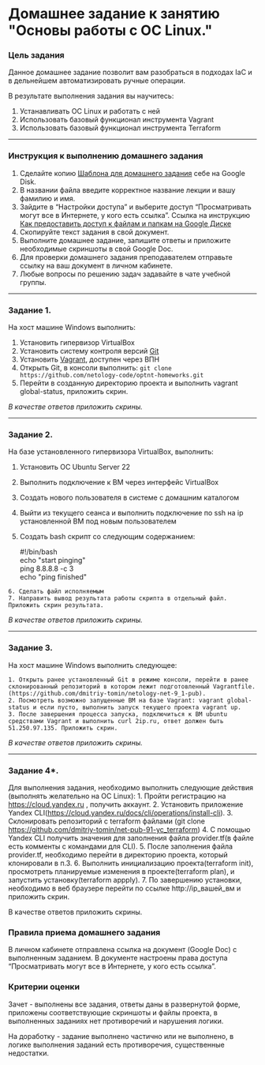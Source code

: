 # Домашнее задание к занятию "Основы работы с ОС Linux."


### Цель задания

Данное домашнее задание позволит вам разобраться в подходах IaC и в дельнейшем автоматизировать ручные операции.

В результате выполнения задания вы научитесь:  

1. Устанавливать ОС Linux и работать с ней
2. Использовать базовый функционал инструмента Vagrant
3. Использовать базовый функционал инструмента Terraform

------

### Инструкция к выполнению домашнего задания

1. Сделайте копию [Шаблона для домашнего задания](https://docs.google.com/document/d/1youKpKm_JrC0UzDyUslIZW2E2bIv5OVlm_TQDvH5Pvs/edit) себе на Google Disk.
2. В названии файла введите корректное название лекции и вашу фамилию и имя.
3. Зайдите в “Настройки доступа” и выберите доступ “Просматривать могут все в Интернете, у кого есть ссылка”.  Ссылка на инструкцию [Как предоставить доступ к файлам и папкам на Google Диске](https://support.google.com/docs/answer/2494822?hl=ru&co=GENIE.Platform%3DDesktop)
4. Скопируйте текст задания в свой документ.
5. Выполните домашнее задание, запишите ответы и приложите необходимые скриншоты в свой Google Doc.
6. Для проверки домашнего задания преподавателем отправьте ссылку на ваш документ в личном кабинете.
7. Любые вопросы по решению задач задавайте в чате учебной группы.

---


### Задание 1. 

На хост машине Windows выполнить:

   1. Установить гипервизор VirtualBox
   2. Установить систему контроля версий [Git](https://git-scm.com/download/win)
   3. Установить [Vagrant](https://releases.hashicorp.com/vagrant/2.3.0/vagrant_2.3.0_windows_amd64.msi), доступен через ВПН
   4. Открыть Git, в консоли выполнить: `git clone https://github.com/netology-code/optnt-homeworks.git`
   5. Перейти в созданную директорию проекта и выполнить vagrant global-status, приложить скрин.
 
*В качестве ответов приложить скрины.*

------

### Задание 2. 

На базе установленного гипервизора VirtualBox, выполнить:

   1. Установить ОС Ubuntu Server 22
   2. Выполнить подключение к ВМ через интерфейс VirtualBox
   3. Создать нового пользователя в системе с домашним каталогом
   4. Выйти из текущего сеанса и выполнить подключение по ssh на ip установленной ВМ под новым пользователем
   5. Создать bash скрипт со следующим содержанием:
        
        #!/bin/bash  
        echo "start pinging"  
        ping 8.8.8.8 -c 3  
        echo "ping finished"  
        
    6. Сделать файл исполняемым
    7. Направить вывод результата работы скрипта в отдельный файл. Приложить скрин результата.
     
*В качестве ответов приложить скрины.*

------

### Задание 3.

На хост машине Windows выполнить следующее:

    1. Открыть ранее установленный Git в режиме консоли, перейти в ранее склонированный репозиторий в котором лежит подготовленный Vagrantfile.     (https://github.com/dmitriy-tomin/netology-net-9_1-pub).
    2. Посмотреть возможно запущенные ВМ на базе Vagrant: vagrant global-status и если пусто, выполнить запуск текущего проекта vagrant up.   
    3. После завершения процесса запуска, подключиться к ВМ ubuntu средствами Vagrant и выполнить curl 2ip.ru, ответ должен быть 51.250.97.135. Приложить скрин.     

*В качестве ответов приложить скрины.*

------

### Задание 4*.

Для выполнения задания, необходимо выполнить следующие действия (выполнять желательно на ОС Linux):
    1. Пройти регистрацию на https://cloud.yandex.ru , получить аккаунт.
    2. Установить приложение Yandex CLI(https://cloud.yandex.ru/docs/cli/operations/install-cli).
    3. Склонировать репозиторий с terraform файлами (git clone https://github.com/dmitriy-tomin/net-pub-91-yc_terraform)
    4. С помощью Yandex CLI получить значения для заполнения файла provider.tf(в файле есть комменты с командами для CLI).
    5. После заполнения файла provider.tf, необходимо перейти в директорию проекта, который клонировали в п.3.
    6. Выполнить инициализацию проекта(terraform init), просмотреть планируемые изменения в проекте(terraform plan), и запустить установку(terraform appply).
    7. По завершению установки, необходимо в веб браузере перейти по ссылке http://ip_вашей_вм и приложить скрин.

В качестве ответов приложить скрины.


### Правила приема домашнего задания

В личном кабинете отправлена ссылка на документ (Google Doc) с выполненным заданием. В документе настроены права доступа “Просматривать могут все в Интернете, у кого есть ссылка”.

### Критерии оценки

Зачет - выполнены все задания, ответы даны в развернутой форме, приложены соответствующие скриншоты и файлы проекта, в выполненных заданиях нет противоречий и нарушения логики.

На доработку - задание выполнено частично или не выполнено, в логике выполнения заданий есть противоречия, существенные недостатки.
